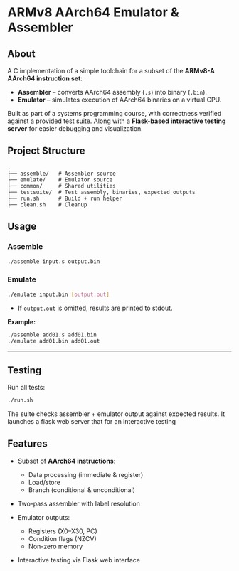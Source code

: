 # ARMv8 AArch64 Emulator & Assembler

## About
A C implementation of a simple toolchain for a subset of the **ARMv8-A AArch64 instruction set**:

- **Assembler** – converts AArch64 assembly (`.s`) into binary (`.bin`).  
- **Emulator** – simulates execution of AArch64 binaries on a virtual CPU.  

Built as part of a systems programming course, with correctness verified against a provided test suite.
Along with a **Flask-based interactive testing server** for easier debugging and visualization.


## Project Structure
```
.
├── assemble/   # Assembler source
├── emulate/    # Emulator source
├── common/     # Shared utilities
├── testsuite/  # Test assembly, binaries, expected outputs
├── run.sh      # Build + run helper
├── clean.sh    # Cleanup
```

## Usage
### Assemble
```bash
./assemble input.s output.bin
```
### Emulate

```bash
./emulate input.bin [output.out]
```

* If `output.out` is omitted, results are printed to stdout.

**Example:**

```bash
./assemble add01.s add01.bin
./emulate add01.bin add01.out
```

---

## Testing

Run all tests:

```bash
./run.sh
```

The suite checks assembler + emulator output against expected results. It launches a flask web server that for an interactive testing

## Features

* Subset of **AArch64 instructions**:

  * Data processing (immediate & register)
  * Load/store
  * Branch (conditional & unconditional)
* Two-pass assembler with label resolution
* Emulator outputs:

  * Registers (X0–X30, PC)
  * Condition flags (NZCV)
  * Non-zero memory
* Interactive testing via Flask web interface
